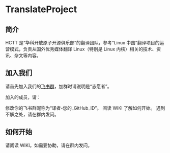 # TranslateProject

## 简介

HCTT 是“华科开放原子开源俱乐部”的翻译团队，参考“Linux 中国”翻译项目的运营模式，负责从国外优秀媒体翻译 Linux（特别是 Linux 内核）相关的技术、资讯、杂文等内容。

## 加入我们

请首先加入我们的[飞书群](https://applink.feishu.cn/client/chat/chatter/add_by_link?link_token=4e3g0475-2966-40c7-a713-3fcf43893a67)，加群时请说明是“志愿者”。

加入的成员，请：

修改你的飞书群昵称为“译者-您的_GitHub_ID”。
阅读 WIKI 了解如何开始。
遇到不解之处，请在群内发问。

## 如何开始

请阅读 WIKI。如需要协助，请在群内发问。

